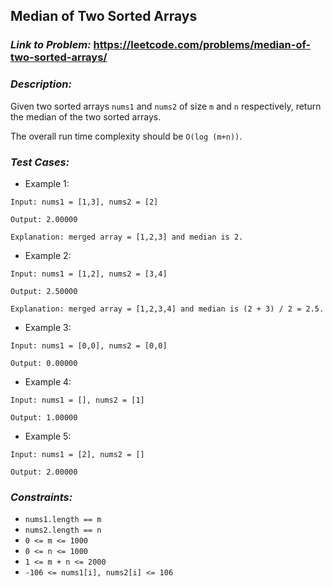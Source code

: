 ## Median of Two Sorted Arrays

### ___Link to Problem:___ https://leetcode.com/problems/median-of-two-sorted-arrays/


### ___Description:___

Given two sorted arrays `nums1` and `nums2` of size `m` and `n` respectively, return the median of the two sorted arrays.

The overall run time complexity should be `O(log (m+n))`.

### ___Test Cases:___

- Example 1:
```
Input: nums1 = [1,3], nums2 = [2]

Output: 2.00000

Explanation: merged array = [1,2,3] and median is 2.
```

- Example 2:
```
Input: nums1 = [1,2], nums2 = [3,4]

Output: 2.50000

Explanation: merged array = [1,2,3,4] and median is (2 + 3) / 2 = 2.5.
```

- Example 3:
```
Input: nums1 = [0,0], nums2 = [0,0]

Output: 0.00000
```

- Example 4:
```
Input: nums1 = [], nums2 = [1]

Output: 1.00000
```

- Example 5:
```
Input: nums1 = [2], nums2 = []

Output: 2.00000
```

### ___Constraints:___

- `nums1.length == m`
- `nums2.length == n`
- `0 <= m <= 1000`
- `0 <= n <= 1000`
- `1 <= m + n <= 2000`
- `-106 <= nums1[i], nums2[i] <= 106`
